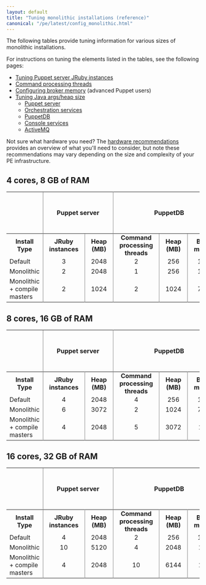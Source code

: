 ```yaml
---
layout: default
title: "Tuning monolithic installations (reference)"
canonical: "/pe/latest/config_monolithic.html"
---
```


The following tables provide tuning information for various sizes of monolithic installations.

For instructions on tuning the elements listed in the tables, see the following pages: 

- [Tuning Puppet server JRuby instances](./config_puppetserver.html#tuning-jruby-on-puppet-server)
- [Command processing threads](./config_puppetdb.html#configuring-command-processing-threads)
- [Configuring broker memory](./config_puppetdb.html#configuring-broker-memory) (advanced Puppet users)
- [Tuning Java args/heap size](./config_java_args.html)
   - [Puppet server](./config_java_args.html#pe-puppet-server-service)
   - [Orchestration services](./config_java_args.html#pe-orchestration-services)
   - [PuppetDB](./config_java_args.html#puppetdb)
   - [Console services](./config_java_args.html#pe-console-services)
   - [ActiveMQ](./config_java_args.html#activemq-heap-usage-puppet-master-only)

Not sure what hardware you need? The [hardware recommendations](./install_system_requirements.html#hardware-recommendations) provides an overview of what you'll need to consider, but note these recommendations may vary depending on the size and complexity of your PE infrastructure.


## 4 cores, 8 GB of RAM

<table>
  <tr>
    <th></th>
    <th colspan="2" style="vertical-align:middle; text-align:center; border-left: 1px solid grey; border-right: 1px solid grey;">Puppet server</th>
    <th colspan="3" style="vertical-align:middle; text-align:center; border-right: 1px solid grey;">PuppetDB</th>
    <th style="vertical-align:middle; text-align:center; border-right: 1px solid grey;"> Node classifier</th>
    <th style="vertical-align:middle; text-align:center; border-right: 1px solid grey;">ActiveMQ</th>
    <th style="vertical-align:middle; text-align:center; border-right: 1px solid grey;">Orchestration services</th>
    <th colspan="2" style="vertical-align:middle; text-align:center; border-right: 1px solid grey;">PostgreSQL</th>
    <th style="vertical-align:middle; text-align:left">Total Fixed Memory Usage (MB)</th>
  </tr>
  <tr>
    <th style="vertical-align:middle;">Install Type</th>
    <th style="vertical-align:middle; text-align:center; padding: 0 1rem; border-left: 1px solid grey;">JRuby instances</th>
    <th style="vertical-align:middle; text-align:center; padding: 0 1rem; border-left: 1px solid grey;">Heap (MB)</th>
    <th style="vertical-align:middle; text-align:center; padding: 0 1rem; border-left: 1px solid grey;">Command processing threads</th>
    <th style="vertical-align:middle; text-align:center; padding: 0 1rem; border-left: 1px solid grey;">Heap (MB)</th>
    <th style="vertical-align:middle; text-align:center; padding: 0 1rem; border-left: 1px solid grey;">Broker memory</th>
    <th style="vertical-align:middle; text-align:center; padding: 0 1rem; border-left: 1px solid grey;">Heap (MB)</th>
    <th style="vertical-align:middle; text-align:center; padding: 0 1rem; border-left: 1px solid grey;">Heap (MB)</th>
    <th style="vertical-align:middle; text-align:center; padding: 0 1rem; border-left: 1px solid grey;">Heap (MB)</th>
    <th style="vertical-align:middle; text-align:center; padding: 0 1rem; border-left: 1px solid grey;">shared_buffers (MB)</th>
    <th style="vertical-align:middle; text-align:center; padding: 0 1rem; border-left: 1px solid grey;">work_mem (MB)</th>
    <th style="border-left: 1px solid grey;"></th>
  </tr>
  <tr>
    <td style="border-right: 1px solid grey;">Default</td>
    <td style="vertical-align:middle; text-align:center; border-right: 1px solid grey;">3</td>
    <td style="vertical-align:middle; text-align:center; border-right: 1px solid grey;">2048</td>
    <td style="vertical-align:middle; text-align:center; border-right: 1px solid grey;">2</td>
    <td style="vertical-align:middle; text-align:center; border-right: 1px solid grey;">256</td>
    <td style="vertical-align:middle; text-align:center; border-right: 1px solid grey;">179.2</td>
    <td style="vertical-align:middle; text-align:center; border-right: 1px solid grey;">256</td>
    <td style="vertical-align:middle; text-align:center; border-right: 1px solid grey;">512</td>
    <td style="vertical-align:middle; text-align:center; border-right: 1px solid grey;">192</td>
    <td style="vertical-align:middle; text-align:center; border-right: 1px solid grey;">2048</td>
    <td style="vertical-align:middle; text-align:center; border-right: 1px solid grey;">4</td>
    <td style="vertical-align:middle; text-align:center; border-right: 1px solid grey;">5312</td>
  </tr>
  <tr>
    <td style="border-right: 1px solid grey;">Monolithic</td>
    <td style="vertical-align:middle; text-align:center; border-right: 1px solid grey;">2</td>
    <td style="vertical-align:middle; text-align:center; border-right: 1px solid grey;">2048</td>
    <td style="vertical-align:middle; text-align:center; border-right: 1px solid grey;">1</td>
    <td style="vertical-align:middle; text-align:center; border-right: 1px solid grey;">256</td>
    <td style="vertical-align:middle; text-align:center; border-right: 1px solid grey;">179.2</td>
    <td style="vertical-align:middle; text-align:center; border-right: 1px solid grey;">256</td>
    <td style="vertical-align:middle; text-align:center; border-right: 1px solid grey;">512</td>
    <td style="vertical-align:middle; text-align:center; border-right: 1px solid grey;">192</td>
    <td style="vertical-align:middle; text-align:center; border-right: 1px solid grey;">2048</td>
    <td style="vertical-align:middle; text-align:center; border-right: 1px solid grey;">4</td>
    <td style="vertical-align:middle; text-align:center; border-right: 1px solid grey;">5312</td>
  </tr>
  <tr>
    <td style="border-right: 1px solid grey;">Monolithic + compile masters</td>
    <td style="vertical-align:middle; text-align:center; border-right: 1px solid grey;">2</td>
    <td style="vertical-align:middle; text-align:center; border-right: 1px solid grey;">1024</td>
    <td style="vertical-align:middle; text-align:center; border-right: 1px solid grey;">2</td>
    <td style="vertical-align:middle; text-align:center; border-right: 1px solid grey;">1024</td>
    <td style="vertical-align:middle; text-align:center; border-right: 1px solid grey;">716.8</td>
    <td style="vertical-align:middle; text-align:center; border-right: 1px solid grey;">256</td>
    <td style="vertical-align:middle; text-align:center; border-right: 1px solid grey;">512</td>
    <td style="vertical-align:middle; text-align:center; border-right: 1px solid grey;">192</td>
    <td style="vertical-align:middle; text-align:center; border-right: 1px solid grey;">2048</td>
    <td style="vertical-align:middle; text-align:center; border-right: 1px solid grey;">4</td>
    <td style="vertical-align:middle; text-align:center; border-right: 1px solid grey;">5056</td>
  </tr>
</table>


## 8 cores, 16 GB of RAM 

<table>
  <tr>
    <th></th>
    <th colspan="2" style="vertical-align:middle; text-align:center; border-left: 1px solid grey; border-right: 1px solid grey;">Puppet server</th>
    <th colspan="3" style="vertical-align:middle; text-align:center; border-right: 1px solid grey;">PuppetDB</th>
    <th style="vertical-align:middle; text-align:center; border-right: 1px solid grey;"> Node classifier</th>
    <th style="vertical-align:middle; text-align:center; border-right: 1px solid grey;">ActiveMQ</th>
    <th style="vertical-align:middle; text-align:center; border-right: 1px solid grey;">Orchestration services</th>
    <th colspan="2" style="vertical-align:middle; text-align:center; border-right: 1px solid grey;">PostgreSQL</th>
    <th style="vertical-align:middle; text-align:left">Total Fixed Memory Usage (MB)</th>
  </tr>
  <tr>
    <th style="border-right: 1px solid grey;">Install Type</th>
    <th style="vertical-align:middle; text-align:center; padding: 0 1rem; border-right: 1px solid grey;">JRuby instances</th>
    <th style="vertical-align:middle; text-align:center; padding: 0 1rem; border-right: 1px solid grey;">Heap (MB)</th>
    <th style="vertical-align:middle; text-align:center; padding: 0 1rem; border-right: 1px solid grey;">Command processing threads</th>
    <th style="vertical-align:middle; text-align:center; padding: 0 1rem; border-right: 1px solid grey;">Heap (MB)</th>
    <th style="vertical-align:middle; text-align:center; padding: 0 1rem; border-right: 1px solid grey;">Broker memory</th>
    <th style="vertical-align:middle; text-align:center; padding: 0 1rem; border-right: 1px solid grey;">Heap (MB)</th>
    <th style="vertical-align:middle; text-align:center; padding: 0 1rem; border-right: 1px solid grey;">Heap (MB)</th>
    <th style="vertical-align:middle; text-align:center; padding: 0 1rem; border-right: 1px solid grey;">Heap (MB)</th>
    <th style="vertical-align:middle; text-align:center; padding: 0 1rem; border-right: 1px solid grey;">shared_buffers (MB)</th>
    <th style="vertical-align:middle; text-align:center; padding: 0 1rem; border-right: 1px solid grey;">work_mem (MB)</th>
    <td></td>
  </tr>
  <tr>
    <td style="border-right: 1px solid grey;">Default</td>
    <td style="vertical-align:middle; text-align:center; border-right: 1px solid grey;">4</td>
    <td style="vertical-align:middle; text-align:center; border-right: 1px solid grey;">2048</td>
    <td style="vertical-align:middle; text-align:center; border-right: 1px solid grey;">4</td>
    <td style="vertical-align:middle; text-align:center; border-right: 1px solid grey;">256</td>
    <td style="vertical-align:middle; text-align:center; border-right: 1px solid grey;">179.2</td>
    <td style="vertical-align:middle; text-align:center; border-right: 1px solid grey;">256</td>
    <td style="vertical-align:middle; text-align:center; border-right: 1px solid grey;">512</td>
    <td style="vertical-align:middle; text-align:center; border-right: 1px solid grey;">192</td>
    <td style="vertical-align:middle; text-align:center; border-right: 1px solid grey;">4096</td>
    <td style="vertical-align:middle; text-align:center; border-right: 1px solid grey;">4</td>
    <td style="vertical-align:middle; text-align:center; border-right: 1px solid grey;">7360</td>
  </tr>
  <tr>
    <td style="border-right: 1px solid grey;">Monolithic</td>
    <td style="vertical-align:middle; text-align:center; border-right: 1px solid grey;">6</td>
    <td style="vertical-align:middle; text-align:center; border-right: 1px solid grey;">3072</td>
    <td style="vertical-align:middle; text-align:center; border-right: 1px solid grey;">2</td>
    <td style="vertical-align:middle; text-align:center; border-right: 1px solid grey;">1024</td>
    <td style="vertical-align:middle; text-align:center; border-right: 1px solid grey;">716.8</td>
    <td style="vertical-align:middle; text-align:center; border-right: 1px solid grey;">512</td>
    <td style="vertical-align:middle; text-align:center; border-right: 1px solid grey;">1024</td>
    <td style="vertical-align:middle; text-align:center; border-right: 1px solid grey;">384</td>
    <td style="vertical-align:middle; text-align:center; border-right: 1px solid grey;">4096</td>
    <td style="vertical-align:middle; text-align:center; border-right: 1px solid grey;">4</td>
    <td style="vertical-align:middle; text-align:center; border-right: 1px solid grey;">10112</td>
  </tr>
  <tr>
    <td style="border-right: 1px solid grey;">Monolithic + compile masters</td>
    <td style="vertical-align:middle; text-align:center; border-right: 1px solid grey;">4</td>
    <td style="vertical-align:middle; text-align:center; border-right: 1px solid grey;">2048</td>
    <td style="vertical-align:middle; text-align:center; border-right: 1px solid grey;">5</td>
    <td style="vertical-align:middle; text-align:center; border-right: 1px solid grey;">3072</td>
    <td style="vertical-align:middle; text-align:center; border-right: 1px solid grey;">1024</td>
    <td style="vertical-align:middle; text-align:center; border-right: 1px solid grey;">512</td>
    <td style="vertical-align:middle; text-align:center; border-right: 1px solid grey;">1024</td>
    <td style="vertical-align:middle; text-align:center; border-right: 1px solid grey;">384</td>
    <td style="vertical-align:middle; text-align:center; border-right: 1px solid grey;">4096</td>
    <td style="vertical-align:middle; text-align:center; border-right: 1px solid grey;">4</td>
    <td style="vertical-align:middle; text-align:center; border-right: 1px solid grey;">10624</td>
  </tr>
</table>

## 16 cores, 32 GB of RAM 

<table>
  <tr>
    <th></th>
    <th colspan="2" style="vertical-align:middle; text-align:center; border-left: 1px solid grey; border-right: 1px solid grey;">Puppet server</th>
    <th colspan="3" style="vertical-align:middle; text-align:center; border-right: 1px solid grey;">PuppetDB</th>
    <th style="vertical-align:middle; text-align:center; border-right: 1px solid grey;"> Node classifier</th>
    <th style="vertical-align:middle; text-align:center; border-right: 1px solid grey;">ActiveMQ</th>
    <th style="vertical-align:middle; text-align:center; border-right: 1px solid grey;">Orchestration services</th>
    <th colspan="2" style="vertical-align:middle; text-align:center; border-right: 1px solid grey;">PostgreSQL</th>
    <th style="vertical-align:middle; text-align:left">Total Fixed Memory Usage (MB)</th>
  </tr>
  <tr>
    <th style="border-right: 1px solid grey;">Install Type</th>
    <th style="vertical-align:middle; text-align:center; padding: 0 1rem; border-right: 1px solid grey;">JRuby instances</th>
    <th style="vertical-align:middle; text-align:center; padding: 0 1rem; border-right: 1px solid grey;">Heap (MB)</th>
    <th style="vertical-align:middle; text-align:center; padding: 0 1rem; border-right: 1px solid grey;">Command processing threads</th>
    <th style="vertical-align:middle; text-align:center; padding: 0 1rem; border-right: 1px solid grey;">Heap (MB)</th>
    <th style="vertical-align:middle; text-align:center; padding: 0 1rem; border-right: 1px solid grey;">Broker memory</th>
    <th style="vertical-align:middle; text-align:center; padding: 0 1rem; border-right: 1px solid grey;">Heap (MB)</th>
    <th style="vertical-align:middle; text-align:center; padding: 0 1rem; border-right: 1px solid grey;">Heap (MB)</th>
    <th style="vertical-align:middle; text-align:center; padding: 0 1rem; border-right: 1px solid grey;">Heap (MB)</th>
    <th style="vertical-align:middle; text-align:center; padding: 0 1rem; border-right: 1px solid grey;">shared_buffers (MB)</th>
    <th style="vertical-align:middle; text-align:center; padding: 0 1rem; border-right: 1px solid grey;">work_mem (MB)</th>
    <td></td>
  </tr>
  <tr>
    <td style="border-right: 1px solid grey;">Default</td>
    <td style="vertical-align:middle; text-align:center; border-right: 1px solid grey;">4</td>
    <td style="vertical-align:middle; text-align:center; border-right: 1px solid grey;">2048</td>
    <td style="vertical-align:middle; text-align:center; border-right: 1px solid grey;">2</td>
    <td style="vertical-align:middle; text-align:center; border-right: 1px solid grey;">256</td>
    <td style="vertical-align:middle; text-align:center; border-right: 1px solid grey;">179.2</td>
    <td style="vertical-align:middle; text-align:center; border-right: 1px solid grey;">256</td>
    <td style="vertical-align:middle; text-align:center; border-right: 1px solid grey;">512</td>
    <td style="vertical-align:middle; text-align:center; border-right: 1px solid grey;">192</td>
    <td style="vertical-align:middle; text-align:center; border-right: 1px solid grey;">4096</td>
    <td style="vertical-align:middle; text-align:center; border-right: 1px solid grey;">4</td>
    <td style="vertical-align:middle; text-align:center; border-right: 1px solid grey;">7360</td>
  </tr>
  <tr>
    <td style="border-right: 1px solid grey;">Monolithic</td>
    <td style="vertical-align:middle; text-align:center; border-right: 1px solid grey;">10</td>
    <td style="vertical-align:middle; text-align:center; border-right: 1px solid grey;">5120</td>
    <td style="vertical-align:middle; text-align:center; border-right: 1px solid grey;">4</td>
    <td style="vertical-align:middle; text-align:center; border-right: 1px solid grey;">2048</td>
    <td style="vertical-align:middle; text-align:center; border-right: 1px solid grey;">1024</td>
    <td style="vertical-align:middle; text-align:center; border-right: 1px solid grey;">1024</td>
    <td style="vertical-align:middle; text-align:center; border-right: 1px solid grey;">2048</td>
    <td style="vertical-align:middle; text-align:center; border-right: 1px solid grey;">768</td>
    <td style="vertical-align:middle; text-align:center; border-right: 1px solid grey;">4096</td>
    <td style="vertical-align:middle; text-align:center; border-right: 1px solid grey;">4</td>
    <td style="vertical-align:middle; text-align:center; border-right: 1px solid grey;">15104</td>
  </tr>
  <tr>
    <td style="border-right: 1px solid grey;">Monolithic + compile masters</td>
    <td style="vertical-align:middle; text-align:center; border-right: 1px solid grey;">4</td>
    <td style="vertical-align:middle; text-align:center; border-right: 1px solid grey;">2048</td>
    <td style="vertical-align:middle; text-align:center; border-right: 1px solid grey;">10</td>
    <td style="vertical-align:middle; text-align:center; border-right: 1px solid grey;">6144</td>
    <td style="vertical-align:middle; text-align:center; border-right: 1px solid grey;">1024</td>
    <td style="vertical-align:middle; text-align:center; border-right: 1px solid grey;">1024</td>
    <td style="vertical-align:middle; text-align:center; border-right: 1px solid grey;">2048</td>
    <td style="vertical-align:middle; text-align:center; border-right: 1px solid grey;">768</td>
    <td style="vertical-align:middle; text-align:center; border-right: 1px solid grey;">4096</td>
    <td style="vertical-align:middle; text-align:center; border-right: 1px solid grey;">4</td>
    <td style="vertical-align:middle; text-align:center; border-right: 1px solid grey;">16128</td>
  </tr>
</table>